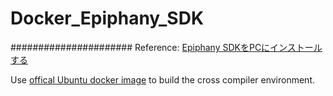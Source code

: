 # Docker_Epiphany_SDK
######################
Reference: [Epiphany SDKをPCにインストールする](http://cellspe.matrix.jp/parallella/inst_esdk_pc.html)

Use [offical Ubuntu docker image](https://registry.hub.docker.com/_/ubuntu/) to build the cross compiler environment.
